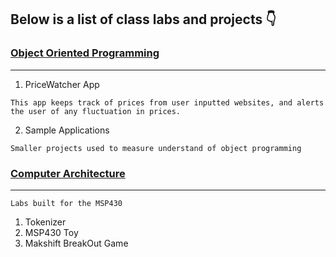 ## Below is a list of class labs and projects :point_down:

### [Object Oriented Programming](https://github.com/Imanisima/School-Projects/tree/master/ObjectOrientedProgramming)
---
1. PriceWatcher App 

```This app keeps track of prices from user inputted websites, and alerts the user of any fluctuation in prices.```

2. Sample Applications 

``` Smaller projects used to measure understand of object programming ```


### [Computer Architecture](https://github.com/Imanisima/School-Projects/tree/master/ComputerArch)
---
``` Labs built for the MSP430 ```
1. Tokenizer
2. MSP430 Toy
3. Makshift BreakOut Game

